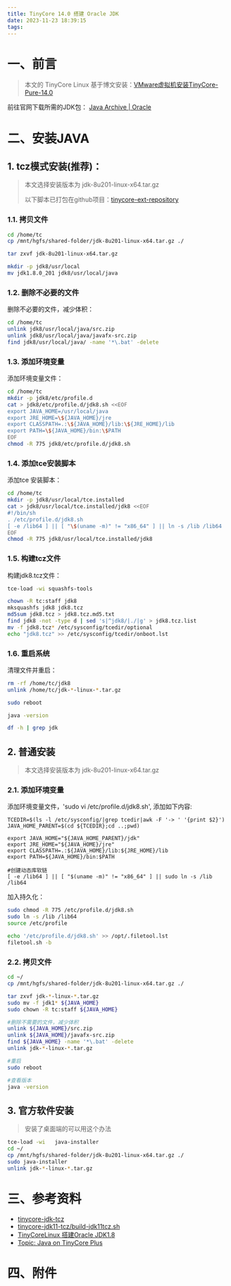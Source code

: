 ```yaml
---
title: TinyCore 14.0 搭建 Oracle JDK
date: 2023-11-23 18:39:15
tags:
---
```


# 一、前言

> 本文的 TinyCore Linux 基于博文安装：[VMware虚拟机安装TinyCore-Pure-14.0](/blog/2023/11/18/vmware-build-tinycore-pure-14.0/)

前往官网下载所需的JDK包： [Java Archive | Oracle](https://www.oracle.com/java/technologies/downloads/archive/#JavaSE)

# 二、安装JAVA

## 1. tcz模式安装(推荐)：

> 本文选择安装版本为 jdk-8u201-linux-x64.tar.gz
>
> 以下脚本已打包在github项目：[tinycore-ext-repository](https://github.com/phpdragon/tinycore-ext-repository/tree/main/14.x/x86_64/tcz)

### 1.1. 拷贝文件

```bash
cd /home/tc
cp /mnt/hgfs/shared-folder/jdk-8u201-linux-x64.tar.gz ./

tar zxvf jdk-8u201-linux-x64.tar.gz

mkdir -p jdk8/usr/local
mv jdk1.8.0_201 jdk8/usr/local/java
```

### 1.2. 删除不必要的文件

删除不必要的文件，减少体积：
```bash
cd /home/tc
unlink jdk8/usr/local/java/src.zip 
unlink jdk8/usr/local/java/javafx-src.zip
find jdk8/usr/local/java/ -name '*\.bat' -delete
```

### 1.3. 添加环境变量

添加环境变量文件：
```bash
cd /home/tc
mkdir -p jdk8/etc/profile.d
cat > jdk8/etc/profile.d/jdk8.sh <<EOF
export JAVA_HOME=/usr/local/java
export JRE_HOME=\${JAVA_HOME}/jre
export CLASSPATH=.:\${JAVA_HOME}/lib:\${JRE_HOME}/lib
export PATH=\${JAVA_HOME}/bin:\$PATH
EOF
chmod -R 775 jdk8/etc/profile.d/jdk8.sh
```

### 1.4. 添加tce安装脚本

添加tce 安装脚本：
```bash
cd /home/tc
mkdir -p jdk8/usr/local/tce.installed
cat > jdk8/usr/local/tce.installed/jdk8 <<EOF
#!/bin/sh
. /etc/profile.d/jdk8.sh
[ -e /lib64 ] || [ "\$(uname -m)" != "x86_64" ] || ln -s /lib /lib64
EOF
chmod -R 775 jdk8/usr/local/tce.installed/jdk8
```

### 1.5. 构建tcz文件

构建jdk8.tcz文件：
```bash
tce-load -wi squashfs-tools

chown -R tc:staff jdk8
mksquashfs jdk8 jdk8.tcz
md5sum jdk8.tcz > jdk8.tcz.md5.txt
find jdk8 -not -type d | sed 's|^jdk8/|./|g' > jdk8.tcz.list
mv -f jdk8.tcz* /etc/sysconfig/tcedir/optional
echo "jdk8.tcz" >> /etc/sysconfig/tcedir/onboot.lst
```

### 1.6. 重启系统

清理文件并重启：
```bash
rm -rf /home/tc/jdk8
unlink /home/tc/jdk-*-linux-*.tar.gz

sudo reboot

java -version

df -h | grep jdk
```

## 2. 普通安装

> 本文选择安装版本为 jdk-8u201-linux-x64.tar.gz

### 2.1. 添加环境变量

添加环境变量文件，'sudo vi /etc/profile.d/jdk8.sh', 添加如下内容:
```text
TCEDIR=$(ls -l /etc/sysconfig/|grep tcedir|awk -F '-> ' '{print $2}')
JAVA_HOME_PARENT=$(cd ${TCEDIR};cd ..;pwd)

export JAVA_HOME="${JAVA_HOME_PARENT}/jdk"
export JRE_HOME="${JAVA_HOME}/jre"
export CLASSPATH=.:${JAVA_HOME}/lib:${JRE_HOME}/lib
export PATH=${JAVA_HOME}/bin:$PATH

#创建动态库软链
[ -e /lib64 ] || [ "$(uname -m)" != "x86_64" ] || sudo ln -s /lib /lib64
```

加入持久化：
```bash
sudo chmod -R 775 /etc/profile.d/jdk8.sh
sudo ln -s /lib /lib64
source /etc/profile

echo '/etc/profile.d/jdk8.sh' >> /opt/.filetool.lst
filetool.sh -b
```

### 2.2. 拷贝文件

```bash
cd ~/
cp /mnt/hgfs/shared-folder/jdk-8u201-linux-x64.tar.gz ./

tar zxvf jdk-*-linux-*.tar.gz
sudo mv -f jdk1* ${JAVA_HOME}
sudo chown -R tc:staff ${JAVA_HOME}

#删除不需要的文件，减少体积
unlink ${JAVA_HOME}/src.zip
unlink ${JAVA_HOME}/javafx-src.zip
find ${JAVA_HOME} -name '*\.bat' -delete
unlink jdk-*-linux-*.tar.gz

#重启
sudo reboot

#查看版本
java -version
```

## 3. 官方软件安装

> 安装了桌面端的可以用这个办法

```bash
tce-load -wi   java-installer
cd ~/
cp /mnt/hgfs/shared-folder/jdk-8u201-linux-x64.tar.gz ./
sudo java-installer
unlink jdk-*-linux-*.tar.gz
```

# 三、参考资料

- [tinycore-jdk-tcz](https://github.com/phpdragon/tinycore-jdk-tcz)
- [tinycore-jdk11-tcz/build-jdk11tcz.sh](https://github.com/hpmtissera/tinycore-jdk11-tcz/blob/master/build-jdk11tcz.sh)
- [TinyCoreLinux 搭建Oracle JDK1.8](https://www.jianshu.com/p/34a045e0bdd5)
- [Topic: Java on TinyCore Plus](http://forum.tinycorelinux.net/index.php/topic,16715.0.html)

# 四、附件